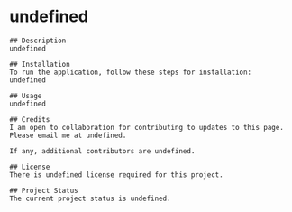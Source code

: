 # undefined
    
    ## Description
    undefined
    
    ## Installation
    To run the application, follow these steps for installation:
    undefined
    
    ## Usage
    undefined
    
    ## Credits
    I am open to collaboration for contributing to updates to this page. Please email me at undefined.

    If any, additional contributors are undefined. 
    
    ## License
    There is undefined license required for this project.

    ## Project Status
    The current project status is undefined.